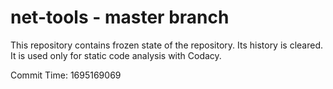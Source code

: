 # net-tools - master branch

This repository contains frozen state of the repository.
Its history is cleared. It is used only for static code
analysis with Codacy.

Commit Time: 1695169069